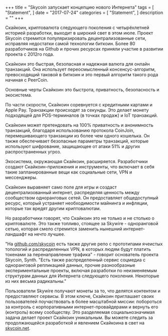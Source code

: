 +++
title = "Skycoin запускает концепцию нового Интернета"
tags = [
    "Statement",
]
date = "2017-07-24"
categories = [
    "Statement",
]
description = ""
+++

Скайкоин, криптовалюта следующего поколения с четырёхлетней историей разработки, выходит в широкий свет в этом июле. Проект Skycoin стремится популяризировать децентрализованные сети, исправляя недостатки самой технологии биткоин. Более 80 разработчиков на Github и прочих ресурсах приняли участие в развитии проекта с 2012го года.

Скайкоин это быстрая, безопасная и надежная валюта для онлайн транзакций. Она использует переосмысленный консенсус-алгоритм, превосходящий таковой в биткоин и это первый алгоритм такого рода начиная с PeerCoin.

Основные черты Скайкоин это быстрота, приватность, безопасность и экосистема.

По части скорости, Скайкоин соревнуется с кредитными картами и Apple Pay. Транзакции происходят за секунды. Это делает монету подходящей для POS-терминалов (в точках продаж) и IoT транзакций.

Скайкоин может претендовать на 100% приватность и анонимность транзакций, благодаря использованию протокола CoinJoin, перемешивающего транзакции из более чем одного кошелька. Он также обеспечивает безопасные параметры транзакций, которые используют шифрование, защищающее от атаки 51% и других распространенных угроз.

Экосистема, окружающая Скайкоин, расширяется. Разработчики создают Скайкоин-приложения и инструменты, что включает в себя такие запланированные вещи как социальные сети, VPN и мессенджеры.

Скайкоин выравняет само поле для игры и создаст децентрализованный интернет, распределяя ценность между сообществом одноранговых сетей. Он предоставляет общедоступный ресурс, который устраняет необходимости майнинга и инфляции, которые так вредят другим криптовалютам.

Но разработчики говорят, что Скайкоин это не только и не столько о криптовалюте. Это также топливо, стоящее за Skywire - одноранговой сетью, которая смело стремится заменить нынешний интернет-ландшафт на нечто лучшее.

"На [github.com/skycoin](https://github.com/skycoin) есть также другие репо c прототипами ячеистых топологий и распределенных VPN, в которых людям будут платить токенами за перенаправление трафика" - говорит основатель проекта Skycoin, Synth. "Есть также распределенный сервис соцмедиа с одноранговой репликацией данных, прочие разнообразные экспериментальные проекты, включая разработки по неизменяемым структурам данных для Интернета следующего поколения. Некоторые из них весьма радикальны."

Пользователи Skywire получают монеты за то, что делятся контентом и предоставляют сервисы. В этом ключе, Скайкоин приглашает своих пользователей поучаствовать в более масштабной миссии: побороться за контроль с корпоративными интернет-провайдерами и вернуть его (контроль) всему сообществу. Это разделяемая социальнозначимая задача делает проект Скайкоин уникальным. Вы можете следить за продолжающейся разработкой и явлением Скайкоина в свет на [skycoin.net](https://www.skycoin.net).
